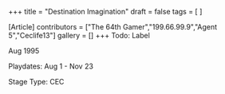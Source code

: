 +++
title = "Destination Imagination"
draft = false
tags = [ ]

[Article]
contributors = ["The 64th Gamer","199.66.99.9","Agent 5","Ceclife13"]
gallery = []
+++
Todo: Label


Aug 1995

Playdates: Aug 1 - Nov 23

Stage Type: CEC